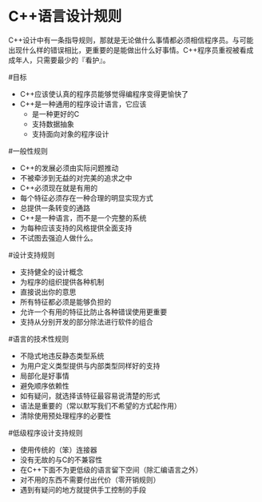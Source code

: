 C++语言设计规则
==============

C++设计中有一条指导规则，那就是无论做什么事情都必须相信程序员。与可能出现什么样的错误相比，更重要的是能做出什么好事情。C++程序员重视被看成成年人，只需要最少的『看护』。

#目标
* C++应该使认真的程序员能够觉得编程序变得更愉快了
* C++是一种通用的程序设计语言，它应该
    - 是一种更好的C
    - 支持数据抽象
    - 支持面向对象的程序设计

#一般性规则
* C++的发展必须由实际问题推动
* 不被牵涉到无益的对完美的追求之中
* C++必须现在就是有用的
* 每个特征必须存在一种合理的明显实现方式
* 总提供一条转变的通路
* C++是一种语言，而不是一个完整的系统
*  为每种应该支持的风格提供全面支持
*  不试图去强迫人做什么。

#设计支持规则
* 支持健全的设计概念
* 为程序的组织提供各种机制
* 直接说出你的意思
* 所有特征都必须是能够负担的
* 允许一个有用的特征比防止各种错误使用更重要
* 支持从分别开发的部分除法进行软件的组合

#语言的技术性规则
* 不隐式地违反静态类型系统
* 为用户定义类型提供与内部类型同样好的支持
* 局部化是好事情
* 避免顺序依赖性
* 如有疑问，就选择该特征最容易说清楚的形式
* 语法是重要的（常以默写我们不希望的方式起作用）
* 清除使用预处理程序的必要性

#低级程序设计支持规则
* 使用传统的（笨）连接器
* 没有无故的与C的不兼容性
* 在C++下面不为更低级的语言留下空间（除汇编语言之外）
* 对不用的东西不需要付出代价（零开销规则）
* 遇到有疑问的地方就提供手工控制的手段

